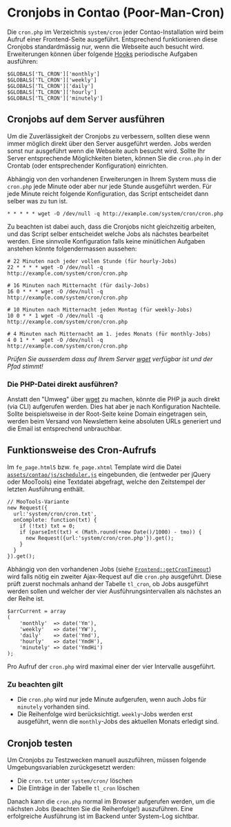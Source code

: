 # Cronjobs in Contao (Poor-Man-Cron)

Die `cron.php` im Verzeichnis `system/cron` jeder Contao-Installation wird beim
Aufruf einer Frontend-Seite ausgeführt. Entsprechend funktionieren diese Cronjobs
standardmässig nur, wenn die Webseite auch besucht wird. Erweiterungen können
über folgende [Hooks][1] periodische Aufgaben ausführen:

```{.php}
$GLOBALS['TL_CRON']['monthly']
$GLOBALS['TL_CRON']['weekly']
$GLOBALS['TL_CRON']['daily']
$GLOBALS['TL_CRON']['hourly']
$GLOBALS['TL_CRON']['minutely']
```


## Cronjobs auf dem Server ausführen

Um die Zuverlässigkeit der Cronjobs zu verbessern, sollten diese wenn immer
möglich direkt über den Server ausgeführt werden. Jobs werden sonst nur
ausgeführt wenn die Webseite auch besucht wird. Sollte Ihr Server entsprechende
Möglichkeiten bieten, können Sie die `cron.php` in der Crontab (oder
entsprechender Konfiguration) einrichten.

Abhängig von den vorhandenen Erweiterungen in Ihrem System muss die `cron.php`
jede Minute oder aber nur jede Stunde ausgeführt werden. Für jede Minute reicht
folgende Konfiguration, das Script entscheidet dann selber was zu tun ist.

```
* * * * * wget -O /dev/null -q http://example.com/system/cron/cron.php
```

Zu beachten ist dabei auch, dass die Cronjobs nicht gleichzeitig arbeiten,
und das Script selber entscheidet welche Jobs als nächstes bearbeitet werden.
Eine sinnvolle Konfiguration falls keine minütlichen Aufgaben anstehen könnte
folgendermassen aussehen:

```
# 22 Minuten nach jeder vollen Stunde (für hourly-Jobs)
22 * * * * wget -O /dev/null -q http://example.com/system/cron/cron.php

# 16 Minuten nach Mitternacht (für daily-Jobs)
16 0 * * * wget -O /dev/null -q http://example.com/system/cron/cron.php

# 10 Minuten nach Mitternacht jeden Montag (für weekly-Jobs)
10 0 * * 1 wget -O /dev/null -q http://example.com/system/cron/cron.php

# 4 Minuten nach Mitternacht am 1. jedes Monats (für monthly-Jobs)
4 0 1 * *  wget -O /dev/null -q http://example.com/system/cron/cron.php
```

*Prüfen Sie ausserdem dass auf Ihrem Server [wget][2] verfügbar ist und der
Pfad stimmt!*


### Die PHP-Datei direkt ausführen?

Anstatt den "Umweg" über [wget][2] zu machen, könnte die PHP ja auch direkt
(via CLI) aufgerufen werden. Dies hat aber je nach Konfiguration Nachteile.
Sollte beispielsweise in der Root-Seite keine Domain eingetragen sein, werden
beim Versand von Newslettern keine absoluten URLs generiert und die Email ist
entsprechend unbrauchbar.


## Funktionsweise des Cron-Aufrufs

Im `fe_page.html5` bzw. `fe_page.xhtml` Template wird die Datei
[`assets/contao/js/scheduler.js`][3] eingebunden, die (entweder per jQuery
oder MooTools) eine Textdatei abgefragt, welche den Zeitstempel der
letzten Ausführung enthält.

```{.js}
// MooTools-Variante
new Request({
  url:'system/cron/cron.txt',
  onComplete: function(txt) {
    if (!txt) txt = 0;
    if (parseInt(txt) < (Math.round(+new Date()/1000) - tmo)) {
      new Request({url:'system/cron/cron.php'}).get();
    }
  }
}).get();
```

Abhängig von den vorhandenen Jobs (siehe [`Frontend::getCronTimeout`][4]) wird
falls nötig ein zweiter Ajax-Request auf die `cron.php` ausgeführt. 
Diese prüft zuerst nochmals anhand der Tabelle `tl_cron`, ob Jobs ausgeführt
werden sollen und welcher der vier Ausführungsintervallen als nächstes an
der Reihe ist. 

```{.php}
$arrCurrent = array
(
    'monthly'  => date('Ym'),
    'weekly'   => date('YW'),
    'daily'    => date('Ymd'),
    'hourly'   => date('YmdH'),
    'minutely' => date('YmdHi')
);
```

Pro Aufruf der `cron.php` wird maximal einer der vier Intervalle ausgeführt.


### Zu beachten gilt

- Die `cron.php` wird nur jede Minute aufgerufen, wenn auch
  Jobs für `minutely` vorhanden sind.
- Die Reihenfolge wird berücksichtigt. `weekly`-Jobs werden erst ausgeführt,
  wenn die `monthly`-Jobs des aktuellen Monats erledigt sind.


## Cronjob testen

Um Cronjobs zu Testzwecken manuell auszuführen, müssen folgende
Umgebungsvariablen zurückgesetzt werden:

- Die `cron.txt` unter `system/cron/` löschen
- Die Einträge in der Tabelle `tl_cron` löschen

Danach kann die `cron.php` normal im Browser aufgerufen werden, um die
nächsten Jobs (beachten Sie die Reihenfolge!) auszuführen. Eine erfolgreiche
Ausführung ist im Backend unter System-Log sichtbar.

[1]: Hooks-in-Contao.md
[2]: http://de.wikipedia.org/wiki/Wget
[3]: https://github.com/contao/core/blob/3.0.0/assets/contao/js/scheduler-uncompressed.js
[4]: https://github.com/contao/core/blob/3.0.0/system/modules/core/classes/Frontend.php#L601
